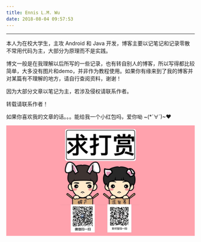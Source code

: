 ```yaml
---
title: Ennis L.M. Wu
date: 2018-08-04 09:57:53
---
```


***

本人为在校大学生，主攻 Android 和 Java 开发，博客主要以记笔记和记录零散不常用代码为主，大部分为原理而不是实践。

博文一般是在我理解以后所写的一些记录，也有转自别人的博客，所以写得都比较简单，大多没有图片和demo，并非作为教程使用。如果你有缘来到了我的博客并对某篇有不理解的地方，请自行查阅资料，谢谢！

因为大部分文章以笔记为主，若涉及侵权请联系作者。

转载请联系作者！

如果你喜欢我的文章的话。。。能给我一个小红包吗，爱你呦 \~(\*´∀\`)\~♥

![打赏](/images/about/reward.jpg)
